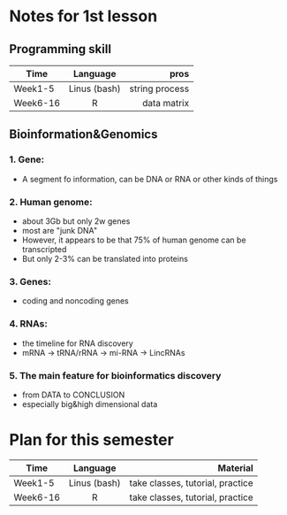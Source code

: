 # Notes for 1st lesson

## Programming skill
| Time          | Language      | pros           | 
| ------------- |:-------------:| --------------:|
| Week1-5       | Linus (bash)  | string process |
| Week6-16      | R             | data matrix    |

## Bioinformation&Genomics
### 1. Gene:
   * A segment fo information, can be DNA or RNA or other kinds of things
### 2. Human genome:
   * about 3Gb but only 2w genes
   * most are "junk DNA"
   * However, it appears to be that 75% of human genome can be transcripted
   * But only 2-3% can be translated into proteins
### 3. Genes:
   * coding and noncoding genes
### 4. RNAs:
   * the timeline for RNA discovery
   * mRNA -> tRNA/rRNA -> mi-RNA -> LincRNAs
### 5. The main feature for bioinformatics discovery
   * from DATA to CONCLUSION
   * especially big&high dimensional data

# Plan for this semester
| Time          | Language      | Material                         | 
| ------------- |:-------------:| --------------------------------:|
| Week1-5       | Linus (bash)  | take classes, tutorial, practice |
| Week6-16      | R             | take classes, tutorial, practice |

